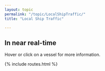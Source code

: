 ```yaml
---
layout: topic
permalink: "/topic/LocalShipTraffic/"
title: "Local Ship Traffic"

---
```


## In near real-time
Hover or click on a vessel for more information.

<div id="localShiptraffic"></div>

<script type="text/javascript">
$(function() {
$("#localShiptraffic").html(
  '<iframe name="marinetraffic" id="marinetraffic"'
  + ' width="950"'
  + ' height="500"'
  + ' scrolling="no" frameborder="1"'
  + ' src="http://www.marinetraffic.com/ais/embed.aspx?'
  + 'zoom=10'
  + '&'+'am'+'p;centery=44.210'
  + '&'+'am'+'p;centerx=-76.5012'
  + '&'+'am'+'p;notation=true'
  + '&'+'am'+'p;mmsi=0">Browser does not support IFRAME. Visit directly <a href="http://www.marinetraffic.com/ais/">www.marinetraffic.com</a></iframe>');});</script>

{% include routes.html %}
